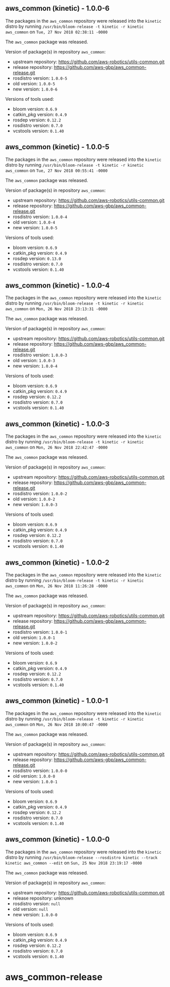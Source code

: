 ## aws_common (kinetic) - 1.0.0-6

The packages in the `aws_common` repository were released into the `kinetic` distro by running `/usr/bin/bloom-release -t kinetic -r kinetic aws_common` on `Tue, 27 Nov 2018 02:38:11 -0000`

The `aws_common` package was released.

Version of package(s) in repository `aws_common`:

- upstream repository: https://github.com/aws-robotics/utils-common.git
- release repository: https://github.com/aws-gbp/aws_common-release.git
- rosdistro version: `1.0.0-5`
- old version: `1.0.0-5`
- new version: `1.0.0-6`

Versions of tools used:

- bloom version: `0.6.9`
- catkin_pkg version: `0.4.9`
- rosdep version: `0.12.2`
- rosdistro version: `0.7.0`
- vcstools version: `0.1.40`


## aws_common (kinetic) - 1.0.0-5

The packages in the `aws_common` repository were released into the `kinetic` distro by running `/usr/bin/bloom-release -t kinetic -r kinetic aws_common` on `Tue, 27 Nov 2018 00:55:41 -0000`

The `aws_common` package was released.

Version of package(s) in repository `aws_common`:

- upstream repository: https://github.com/aws-robotics/utils-common.git
- release repository: https://github.com/aws-gbp/aws_common-release.git
- rosdistro version: `1.0.0-4`
- old version: `1.0.0-4`
- new version: `1.0.0-5`

Versions of tools used:

- bloom version: `0.6.9`
- catkin_pkg version: `0.4.9`
- rosdep version: `0.13.0`
- rosdistro version: `0.7.0`
- vcstools version: `0.1.40`


## aws_common (kinetic) - 1.0.0-4

The packages in the `aws_common` repository were released into the `kinetic` distro by running `/usr/bin/bloom-release -t kinetic -r kinetic aws_common` on `Mon, 26 Nov 2018 23:13:31 -0000`

The `aws_common` package was released.

Version of package(s) in repository `aws_common`:

- upstream repository: https://github.com/aws-robotics/utils-common.git
- release repository: https://github.com/aws-gbp/aws_common-release.git
- rosdistro version: `1.0.0-3`
- old version: `1.0.0-3`
- new version: `1.0.0-4`

Versions of tools used:

- bloom version: `0.6.9`
- catkin_pkg version: `0.4.9`
- rosdep version: `0.12.2`
- rosdistro version: `0.7.0`
- vcstools version: `0.1.40`


## aws_common (kinetic) - 1.0.0-3

The packages in the `aws_common` repository were released into the `kinetic` distro by running `/usr/bin/bloom-release -t kinetic -r kinetic aws_common` on `Mon, 26 Nov 2018 22:42:47 -0000`

The `aws_common` package was released.

Version of package(s) in repository `aws_common`:

- upstream repository: https://github.com/aws-robotics/utils-common.git
- release repository: https://github.com/aws-gbp/aws_common-release.git
- rosdistro version: `1.0.0-2`
- old version: `1.0.0-2`
- new version: `1.0.0-3`

Versions of tools used:

- bloom version: `0.6.9`
- catkin_pkg version: `0.4.9`
- rosdep version: `0.12.2`
- rosdistro version: `0.7.0`
- vcstools version: `0.1.40`


## aws_common (kinetic) - 1.0.0-2

The packages in the `aws_common` repository were released into the `kinetic` distro by running `/usr/bin/bloom-release -t kinetic -r kinetic aws_common` on `Mon, 26 Nov 2018 11:26:28 -0000`

The `aws_common` package was released.

Version of package(s) in repository `aws_common`:

- upstream repository: https://github.com/aws-robotics/utils-common.git
- release repository: https://github.com/aws-gbp/aws_common-release.git
- rosdistro version: `1.0.0-1`
- old version: `1.0.0-1`
- new version: `1.0.0-2`

Versions of tools used:

- bloom version: `0.6.9`
- catkin_pkg version: `0.4.9`
- rosdep version: `0.12.2`
- rosdistro version: `0.7.0`
- vcstools version: `0.1.40`


## aws_common (kinetic) - 1.0.0-1

The packages in the `aws_common` repository were released into the `kinetic` distro by running `/usr/bin/bloom-release -t kinetic -r kinetic aws_common` on `Mon, 26 Nov 2018 10:00:47 -0000`

The `aws_common` package was released.

Version of package(s) in repository `aws_common`:

- upstream repository: https://github.com/aws-robotics/utils-common.git
- release repository: https://github.com/aws-gbp/aws_common-release.git
- rosdistro version: `1.0.0-0`
- old version: `1.0.0-0`
- new version: `1.0.0-1`

Versions of tools used:

- bloom version: `0.6.9`
- catkin_pkg version: `0.4.9`
- rosdep version: `0.12.2`
- rosdistro version: `0.7.0`
- vcstools version: `0.1.40`


## aws_common (kinetic) - 1.0.0-0

The packages in the `aws_common` repository were released into the `kinetic` distro by running `/usr/bin/bloom-release --rosdistro kinetic --track kinetic aws_common --edit` on `Sun, 25 Nov 2018 23:19:17 -0000`

The `aws_common` package was released.

Version of package(s) in repository `aws_common`:

- upstream repository: https://github.com/aws-robotics/utils-common.git
- release repository: unknown
- rosdistro version: `null`
- old version: `null`
- new version: `1.0.0-0`

Versions of tools used:

- bloom version: `0.6.9`
- catkin_pkg version: `0.4.9`
- rosdep version: `0.12.2`
- rosdistro version: `0.7.0`
- vcstools version: `0.1.40`


# aws_common-release